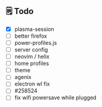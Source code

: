 ## 🗒 Todo
- [x] plasma-session
- [ ] better firefox
- [ ] power-profiles.js
- [ ] server config
- [ ] neovim / helix
- [ ] home profiles
- [ ] theme
- [ ] agenix
- [ ] electron wl fix
- [ ] #258524
- [ ] fix wifi powersave while plugged